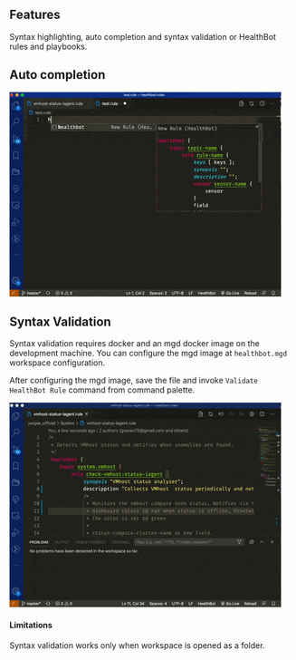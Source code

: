 ## Features

Syntax highlighting, auto completion and syntax validation or HealthBot rules and playbooks.


## Auto completion

![](./img/rule.gif)


## Syntax Validation

Syntax validation requires docker and an mgd docker image on the development
machine. You can configure the mgd image at `healthbot.mgd` workspace configuration.

After configuring the mgd image, save the file and invoke `Validate HealthBot Rule` command from command palette.

![](./img/syntax.gif)


#### Limitations

Syntax validation works only when workspace is opened as a folder.